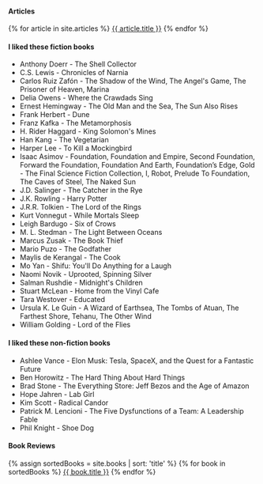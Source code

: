 #### Articles
{% for article in site.articles %}
<a href="{{ article.url }}">{{ article.title }}</a>
{% endfor %}

#### I liked these fiction books

* Anthony Doerr - The Shell Collector
* C.S. Lewis - Chronicles of Narnia
* Carlos Ruiz Zafón - The Shadow of the Wind, The Angel's Game, The Prisoner of Heaven, Marina  
* Delia Owens - Where the Crawdads Sing
* Ernest Hemingway - The Old Man and the Sea, The Sun Also Rises
* Frank Herbert - Dune  
* Franz Kafka - The Metamorphosis
* H. Rider Haggard - King Solomon's Mines
* Han Kang - The Vegetarian
* Harper Lee - To Kill a Mockingbird
* Isaac Asimov - Foundation, Foundation and Empire, Second Foundation, Forward the Foundation, Foundation And Earth,  Foundation’s Edge, Gold - The Final Science Fiction Collection, I, Robot, Prelude To Foundation, The Caves of Steel, The Naked Sun  
* J.D. Salinger - The Catcher in the Rye
* J.K. Rowling - Harry Potter
* J.R.R. Tolkien - The Lord of the Rings  
* Kurt Vonnegut - While Mortals Sleep
* Leigh Bardugo - Six of Crows
* M. L. Stedman - The Light Between Oceans  
* Marcus Zusak - The Book Thief  
* Mario Puzo - The Godfather
* Maylis de Kerangal - The Cook
* Mo Yan - Shifu: You'll Do Anything for a Laugh
* Naomi Novik -  Uprooted, Spinning Silver 
* Salman Rushdie - Midnight's Children
* Stuart McLean - Home from the Vinyl Cafe
* Tara Westover - Educated  
* Ursula K. Le Guin - A Wizard of Earthsea, The Tombs of Atuan, The Farthest Shore, Tehanu, The Other Wind  
* William Golding - Lord of the Flies

#### I liked these non-fiction books

* Ashlee Vance - Elon Musk: Tesla, SpaceX, and the Quest for a Fantastic Future  
* Ben Horowitz - The Hard Thing About Hard Things
* Brad Stone - The Everything Store: Jeff Bezos and the Age of Amazon  
* Hope Jahren - Lab Girl  
* Kim Scott - Radical Candor  
* Patrick M. Lencioni - The Five Dysfunctions of a Team: A Leadership Fable  
* Phil Knight - Shoe Dog


#### Book Reviews
{% assign sortedBooks = site.books | sort: 'title' %}
{% for book in sortedBooks %}
<a href="{{ book.url }}">{{ book.title }}</a>
{% endfor %}

